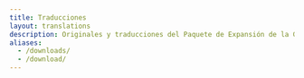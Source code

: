 ```yaml
---
title: Traducciones
layout: translations
description: Originales y traducciones del Paquete de Expansión de la Guía de Scrum
aliases:
  - /downloads/
  - /download/
---
```

